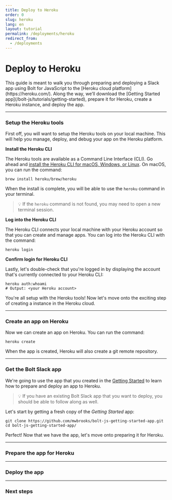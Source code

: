 ```yaml
---
title: Deploy to Heroku
order: 0
slug: heroku
lang: en
layout: tutorial
permalink: /deployments/heroku
redirect_from:
  - /deployments
---
```

# Deploy to Heroku

<div class="section-content">
This guide is meant to walk you through preparing and deploying a Slack app using Bolt for JavaScript to the [Heroku cloud platform](https://heroku.com/). Along the way, we’ll download the [Getting Started app](/bolt-js/tutorials/getting-started), prepare it for Heroku, create a Heroku instance, and deploy the app.
</div>

---

### Setup the Heroku tools

First off, you will want to setup the Heroku tools on your local machine. This will help you manage, deploy, and debug your app on the Heroku platform.

**Install the Heroku CLI**

The Heroku tools are available as a Command Line Interface (CLI). Go ahead and [install the Heroku CLI for macOS, Windows, or Linux](https://devcenter.heroku.com/articles/getting-started-with-nodejs#set-up). On macOS, you can run the command:

```shell
brew install heroku/brew/heroku
```

When the install is complete, you will be able to use the `heroku` command in your terminal.

> 💡 If the `heroku` command is not found, you may need to open a new terminal session.

**Log into the Heroku CLI**

The Heroku CLI connects your local machine with your Heroku account so that you can create and manage apps. You can log into the Heroku CLI with the command:

```shell
heroku login
```

**Confirm login for Heroku CLI**

Lastly, let's double-check that you're logged in by displaying the account that's currently connected to your Heroku CLI:

```shell
heroku auth:whoami
# Output: <your Heroku account>
```

You're all setup with the Heroku tools! Now let's move onto the exciting step of creating a instance in the Heroku cloud.

---

### Create an app on Heroku

Now we can create an app on Heroku. You can run the command:

```shell
heroku create
```

When the app is created, Heroku will also create a git remote repository.

---

### Get the Bolt Slack app

We're going to use the app that you created in the [Getting Started](/bolt-js/tutorials/getting_started) to learn how to prepare and deploy an app to Heroku.

> 💡 If you have an existing Bolt Slack app that you want to deploy, you should be able to follow along as well.

Let's start by getting a fresh copy of the _Getting Started_ app:

```shell
git clone https://github.com/mwbrooks/bolt-js-getting-started-app.git
cd bolt-js-getting-started-app/
```

Perfect! Now that we have the app, let's move onto preparing it for Heroku.

---

### Prepare the app for Heroku

---

### Deploy the app

---

### Next steps
